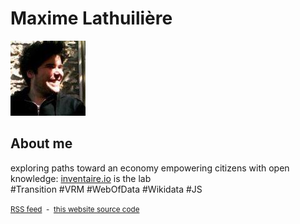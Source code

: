 <!DOCTYPE html>
<html>
<!-- HEAD --><!-- HEAD -->
<body>
  <main>
    <h1>Maxime Lathuilière</h1>
    <!-- ITEMSLISTS --><!-- ITEMSLISTS -->
</main>
<footer>
  <div id="about">
    <img id="pic" src="/assets/img/120-maxlath.jpg" />
    <h2>About me</h2>
    <p>exploring paths toward an economy empowering citizens with open knowledge: <a href="https://inventaire.io" target="_blank">inventaire.io</a> is the lab <br>#Transition #VRM #WebOfData #Wikidata #JS</p>
  </div>
  <div class="links"><!-- LINKS --><!-- LINKS --></div>
  <section id="tags"><!-- TAGS --><!-- TAGS --></section>
  <small>
    <a href="http://maxlath.eu/rss.xml" type="application/rss+xml"><i class="fa fa-rss"></i> RSS feed</a>
    &nbsp;-&nbsp;
    <a href="https://github.com/maxlath/maxlath.github.io" target="_blank">this website source code</a>
  </small>
</footer>
</body>
</html>